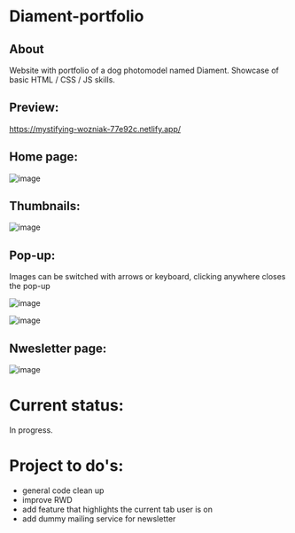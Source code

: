 # Diament-portfolio

## About
Website with portfolio of a dog photomodel named Diament. Showcase of basic HTML / CSS / JS skills. 

## Preview:

https://mystifying-wozniak-77e92c.netlify.app/

## Home page:

![image](https://user-images.githubusercontent.com/100487510/158369455-1a046e17-2041-43c7-9f45-682ab62f58c7.png)


## Thumbnails:

![image](https://user-images.githubusercontent.com/100487510/158369578-8b79edf8-ac67-4ca8-bc08-14c4c6106835.png)

## Pop-up:

  Images can be switched with arrows or keyboard, clicking anywhere closes the pop-up

![image](https://user-images.githubusercontent.com/100487510/158369695-fffdabbd-27dc-48d3-a90b-9f93179de6f5.png)

![image](https://user-images.githubusercontent.com/100487510/158369977-115f9e59-65a6-41d7-a93d-26b034d78755.png)

## Nwesletter page:
  
![image](https://user-images.githubusercontent.com/100487510/158370016-566c9bd2-401b-4192-baf3-3f44cbd3f1fe.png)

# Current status:

In progress.

# Project to do's:

 * general code clean up
 * improve RWD 
 * add feature that highlights the current tab user is on
 * add dummy mailing service for newsletter

